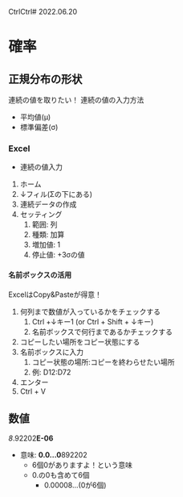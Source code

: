 CtrlCtrl# 2022.06.20
# 確率
## 正規分布の形状
連続の値を取りたい！
連続の値の入力方法
- 平均値(μ)
- 標準偏差(σ)

### Excel
- 連続の値入力
1. ホーム
2. ↓フィル(Σの下にある)
3. 連続データの作成
4. セッティング
   1. 範囲: 列
   2. 種類: 加算
   3. 増加値: 1
   4. 停止値: +3σの値

#### 名前ボックスの活用
ExcelはCopy&Pasteが得意！

1. 何列まで数値が入っているかをチェックする
   1. Ctrl +↓キー1 (or Ctrl + Shift + ↓キー)
   2. 名前ボックスで何行まであるかチェックする
2. コピーしたい場所をコピー状態にする
3. 名前ボックスに入力
   1. コピー状態の場所:コピーを終わらせたい場所
   2. 例: D12:D72
4. エンター
5. Ctrl + V


## 数値
*8*.92202**E-06**
- 意味: **0.0...0**892202
  - 6個0がありますよ！という意味
  - 0.の0も含めて6個
    - 0.00008...(0が6個)
